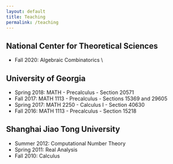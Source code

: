 ```yaml
---
layout: default
title: Teaching
permalink: /teaching
---
```


## National Center for Theoretical Sciences
* Fall 2020: Algebraic Combinatorics \\

## University of Georgia
* Spring 2018: MATH - Precalculus - Section 20571
* Fall 2017: MATH 1113 - Precalculus - Sections 15369 and 29605
* Spring 2017: MATH 2250 - Calculus I - Section 40630
* Fall 2016: MATH 1113 - Precalculus - Section 15218

## Shanghai Jiao Tong University
* Summer 2012: Computational Number Theory
* Spring 2011: Real Analysis
* Fall 2010: Calculus
